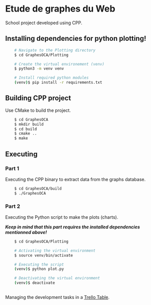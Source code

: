 # Etude de graphes du Web
School project developed using CPP.

## Installing dependencies for python plotting!
```bash
    # Navigate to the Plotting directory
    $ cd GraphesOCA/Plotting

    # Create the virtual environement (venv)
    $ python3 -m venv venv

    # Install required python modules
    (venv)$ pip install -r requirements.txt
``` 

## Building CPP project
Use CMake to build the project.
```bash
    $ cd GraphesOCA
    $ mkdir build
    $ cd build
    $ cmake ..
    $ make
``` 

## Executing
### Part 1
Executing the CPP binary to extract data from the graphs database.
```bash
    $ cd GraphesOCA/build
    $ ./GraphesOCA
```

### Part 2
Executing the Python script to make the plots (charts).

***Keep in mind that this part requires the installed dependencies mentionned above!***
```bash
    $ cd GraphesOCA/Plotting

    # Activating the virtual environment
    $ source venv/bin/activate

    # Executing the script
    (venv)$ python plot.py

    # Deactivating the virtual environment
    (venv)$ deactivate
    
```

Managing the development tasks in a [Trello Table](https://trello.com/c/cTMhD2zT/11-outils-pour-conception-dalgorithmes).
